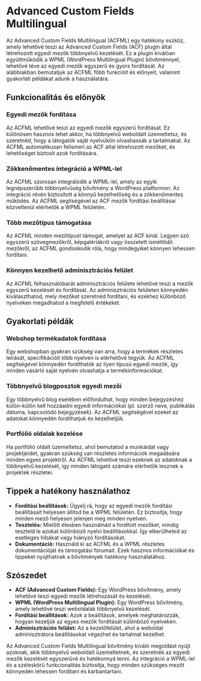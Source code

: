 # Advanced Custom Fields Multilingual

Az Advanced Custom Fields Multilingual (ACFML) egy hatékony eszköz, amely lehetővé teszi az Advanced Custom Fields (ACF) plugin által létrehozott egyedi mezők többnyelvű kezelését. Ez a plugin kiválóan együttműködik a WPML (WordPress Multilingual Plugin) bővítménnyel, lehetővé téve az egyedi mezők egyszerű és gyors fordítását. Az alábbiakban bemutatjuk az ACFML főbb funkcióit és előnyeit, valamint gyakorlati példákat adunk a használatára.

## Funkcionalitás és előnyök

### Egyedi mezők fordítása

Az ACFML lehetővé teszi az egyedi mezők egyszerű fordítását. Ez különösen hasznos lehet akkor, ha többnyelvű weboldalt üzemeltetsz, és szeretnéd, hogy a látogatók saját nyelvükön olvashassák a tartalmakat. Az ACFML automatikusan felismeri az ACF által létrehozott mezőket, és lehetőséget biztosít azok fordítására.

### Zökkenőmentes integráció a WPML-lel

Az ACFML szorosan integrálódik a WPML-lel, amely az egyik legnépszerűbb többnyelvűség bővítmény a WordPress platformon. Az integráció révén biztosított a könnyű kezelhetőség és a zökkenőmentes működés. Az ACFML segítségével az ACF mezők fordítási beállításai közvetlenül elérhetők a WPML felületén.

### Több mezőtípus támogatása

Az ACFML minden mezőtípust támogat, amelyet az ACF kínál. Legyen szó egyszerű szövegmezőkről, képgalériákról vagy összetett ismétlődő mezőkről, az ACFML gondoskodik róla, hogy mindegyiket könnyen lehessen fordítani.

### Könnyen kezelhető adminisztrációs felület

Az ACFML felhasználóbarát adminisztrációs felülete lehetővé teszi a mezők egyszerű kezelését és fordítását. Az adminisztrációs felületen könnyedén kiválaszthatod, mely mezőket szeretnéd fordítani, és ezekhez különböző nyelveken megadhatod a megfelelő értékeket.

## Gyakorlati példák

### Webshop termékadatok fordítása

Egy webshopban gyakran szükség van arra, hogy a termékek részletes leírását, specifikációit több nyelven is elérhetővé tegyük. Az ACFML segítségével könnyedén fordíthatók az ilyen típusú egyedi mezők, így minden vásárló saját nyelvén olvashatja a termékinformációkat.

### Többnyelvű blogposztok egyedi mezői

Egy többnyelvű blog esetében előfordulhat, hogy minden bejegyzéshez külön-külön kell hozzáadni egyedi információkat (pl. szerző neve, publikálás dátuma, kapcsolódó bejegyzések). Az ACFML segítségével ezeket az adatokat könnyedén fordíthatjuk és kezelhetjük.

### Portfólió oldalak kezelése

Ha portfólió oldalt üzemeltetsz, ahol bemutatod a munkáidat vagy projektjeidet, gyakran szükség van részletes információk megadására minden egyes projektről. Az ACFML lehetővé teszi ezeknek az adatoknak a többnyelvű kezelését, így minden látogató számára elérhetők lesznek a projektek részletei.

## Tippek a hatékony használathoz

- **Fordítási beállítások:** Ügyelj rá, hogy az egyedi mezők fordítási beállításait helyesen állítsd be a WPML felületén. Ez biztosítja, hogy minden mező helyesen jelenjen meg minden nyelven.
- **Tesztelés:** Mielőtt élesben használnád a fordított mezőket, mindig teszteld le azokat különböző nyelvi beállításokkal. Így elkerülheted az esetleges hibákat vagy hiányzó fordításokat.
- **Dokumentáció:** Használd ki az ACFML és a WPML részletes dokumentációját és támogatási fórumait. Ezek hasznos információkat és tippeket nyújthatnak a bővítmények hatékony használatához.

## Szószedet

- **ACF (Advanced Custom Fields):** Egy WordPress bővítmény, amely lehetővé teszi egyedi mezők létrehozását és kezelését.
- **WPML (WordPress Multilingual Plugin):** Egy WordPress bővítmény, amely lehetővé teszi weboldalak többnyelvű kezelését.
- **Fordítási beállítások:** Azok a beállítások, amelyek meghatározzák, hogyan kezeljük az egyes mezők fordítását különböző nyelveken.
- **Adminisztrációs felület:** Az a kezelőfelület, ahol a weboldal adminisztrátora beállításokat végezhet és tartalmat kezelhet.

Az Advanced Custom Fields Multilingual bővítmény kiváló megoldást nyújt azoknak, akik többnyelvű weboldalt üzemeltetnek, és szeretnék az egyedi mezők kezelését egyszerűvé és hatékonnyá tenni. Az integráció a WPML-lel és a széleskörű funkcionalitás biztosítja, hogy minden szükséges mezőt könnyedén lehessen fordítani és karbantartani.